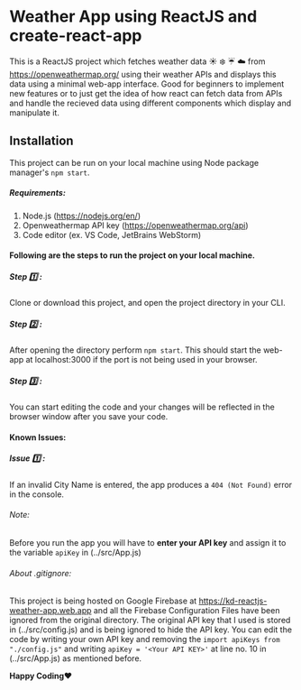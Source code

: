 # Weather App using ReactJS and create-react-app

This is a ReactJS project which fetches weather data :sunny: :snowflake: :umbrella: :cloud: from https://openweathermap.org/ using their weather APIs and displays this data using a minimal web-app interface. Good for beginners to implement new features or to just get the idea of how react can fetch data from APIs and handle the recieved data using different components which display and manipulate it.

## Installation

This project can be run on your local machine using Node package manager's `npm start`.

##### Requirements:

1. Node.js (https://nodejs.org/en/)
2. Openweathermap API key (https://openweathermap.org/api)
3. Code editor (ex. VS Code, JetBrains WebStorm)

#### Following are the steps to run the project on your local machine.

##### Step :one: :

Clone or download this project, and open the project directory in your CLI.

##### Step :two: :

After opening the directory perform `npm start`. This should start the web-app at localhost:3000 if the port is not being used in
your browser.

##### Step :three: :

You can start editing the code and your changes will be reflected in the browser window after you save your code.

#### Known Issues:

##### Issue :one: :

If an invalid City Name is entered, the app produces a `404 (Not Found)` error in the console.

###### Note:

Before you run the app you will have to **enter your API key** and assign it to the variable `apiKey` in (../src/App.js)

###### About .gitignore:

This project is being hosted on Google Firebase at https://kd-reactjs-weather-app.web.app and all the Firebase Configuration Files
have been ignored from the original directory.
The original API key that I used is stored in (../src/config.js) and is being ignored to hide the API key. You can edit the code by writing your own API key and removing the `import apiKeys from "./config.js"` and writing `apiKey = '<Your API KEY>'` at line no. 10 in (../src/App.js) as mentioned before.

**Happy Coding**:heart:
